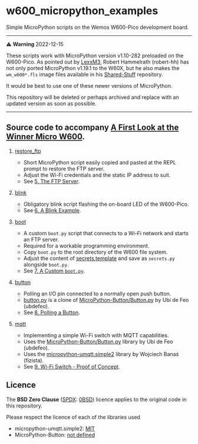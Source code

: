 # w600_micropython_examples
Simple MicroPython scripts on the Wemos W600-Pico development board.

---

:warning: **Warning** 2022-12-15

These scripts work with MicroPython version v1.10-282 preloaded on the W600-Pico. As pointed out by [LexxM3](issues/1), Robert Hammelrath (robert-hh) has not only ported MicroPython v1.19.1 to the W60X, but he also makes the `wm_w600*.fls` image files available in his [Shared-Stuff](https://github.com/robert-hh/Shared-Stuff) repository.

It would be best to use one of these newer versions of MicroPython.

This repository will be deleted or perhaps archived and replace with an updated version as soon as possible.


---

## Source code to accompany [A First Look at the Winner Micro W600](https://sigmdel.ca/michel/ha/w600/first_look_w600_en.html).


1. [restore_ftp](restore_ftp/restore_ftp.py)

    - Short MicroPython script easily copied and pasted at the REPL prompt to restore the FTP server. 
    - Adjust the Wi-Fi credentials and the static IP address to suit. 
    - See [5. The FTP Server](https://sigmdel.ca/michel/ha/w600/first_look_w600_en.html#ftp).

1. [blink](blink/main.py)
    
    - Obligatory blink script flashing the on-board LED of the W600-Pico.
    - See [6. A Blink Example](https://sigmdel.ca/michel/ha/w600/first_look_w600_en.htmll#blink).

1. [boot](boot/boot.py)

    - A custom `boot.py` script that connects to a Wi-Fi network and starts an FTP server.
    - Required for a workable programming environment.
    - Copy `boot.py` to the root directory of the W600 file system.
    - Adjust the content of [secrets.template](boot/secrets.template) and save as `secrets.py` alongside `boot.py`.
    - See [7. A Custom `boot.py`](https://sigmdel.ca/michel/ha/w600/first_look_w600_en.htmll#boot_py).


1. [button](button/main.py)

    - Polling an I/O pin connected to a normally open push button.
    - [button.py](button/button.py) is a clone of [MicroPython-Button/Button.py](https://github.com/ubidefeo/MicroPython-Button) by Ubi de Feo (ubdefeo).
    - See [8. Polling a Button](https://sigmdel.ca/michel/ha/w600/first_look_w600_en.htmll#workflow).

1. [mqtt](mqtt/main.py)

    - Implementing a simple Wi-Fi switch with MQTT capabilities.
    - Uses the [MicroPython-Button/Button.py](https://github.com/ubidefeo/MicroPython-Button) library by Ubi de Feo (ubdefeo).
    - Uses the [micropython-umqtt.simple2](https://github.com/fizista/micropython-umqtt.simple2) library by Wojciech Banaś (fizista).
    - See [9. Wi-Fi Switch - Proof of Concept](http://localhost/michel/ha/w600/first_look_w600_en.htmll#wifi_switch).


## Licence

The **BSD Zero Clause** ([SPDX](https://spdx.dev/): [0BSD](https://spdx.org/licenses/0BSD.html)) licence applies to the original code in this repository. 

Please respect the licence of each of the libraries used 
  - micropython-umqtt.simple2: [MIT](https://github.com/fizista/micropython-umqtt.simple2/blob/master/LICENSE)
  - MicroPython-Button: [not defined](https://github.com/ubidefeo/MicroPython-Button)
